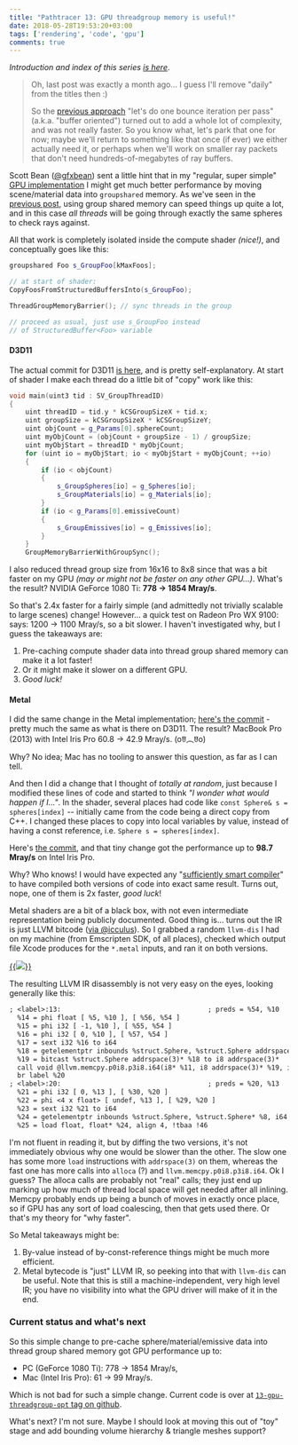 ```yaml
---
title: "Pathtracer 13: GPU threadgroup memory is useful!"
date: 2018-05-28T19:53:20+03:00
tags: ['rendering', 'code', 'gpu']
comments: true
---
```


*Introduction and index of this series [is here](/blog/2018/03/28/Daily-Pathtracer-Part-0-Intro/)*.

> Oh, last post was exactly a month ago... I guess I'll remove "daily" from the titles then :)
>
> So the [previous approach](/blog/2018/04/25/Daily-Pathtracer-12-GPU-Buffer-Oriented-D3D11/)
> "let's do one bounce iteration per pass" (a.k.a. "buffer oriented") turned out to add a whole lot
> of complexity, and was not really faster. So you know what, let's park that one for now; maybe we'll
> return to something like that once (if ever) we either actually need it, or perhaps when we'll work
> on smaller ray packets that don't need hundreds-of-megabytes of ray buffers.

Scott Bean ([@gfxbean](https://twitter.com/gfxbean)) sent a little hint that in my "regular, super simple"
[GPU implementation](/blog/2018/04/16/Daily-Pathtracer-10-Update-CsharpGPU/) I might get much better
performance by moving scene/material data into `groupshared` memory. As we've seen in the
[previous post](/blog/2018/04/25/Daily-Pathtracer-12-GPU-Buffer-Oriented-D3D11/), using group shared
memory can speed things up quite a lot, and in this case *all threads* will be going through exactly
the same spheres to check rays against.

All that work is completely isolated inside the compute shader *(nice!)*, and conceptually goes like this:
```c++
groupshared Foo s_GroupFoo[kMaxFoos];

// at start of shader:
CopyFoosFromStructuredBuffersInto(s_GroupFoo);

ThreadGroupMemoryBarrier(); // sync threads in the group

// proceed as usual, just use s_GroupFoo instead
// of StructuredBuffer<Foo> variable
```

#### D3D11

The actual commit for D3D11 [is here](https://github.com/aras-p/ToyPathTracer/commit/82914e5c23e1cc4034c2ab82d1671b7d7bb4b443),
and is pretty self-explanatory. At start of shader I make each thread do a little bit of "copy" work like this:
```c++
void main(uint3 tid : SV_GroupThreadID)
{
    uint threadID = tid.y * kCSGroupSizeX + tid.x;
    uint groupSize = kCSGroupSizeX * kCSGroupSizeY;
    uint objCount = g_Params[0].sphereCount;
    uint myObjCount = (objCount + groupSize - 1) / groupSize;
    uint myObjStart = threadID * myObjCount;
    for (uint io = myObjStart; io < myObjStart + myObjCount; ++io)
    {
        if (io < objCount)
        {
            s_GroupSpheres[io] = g_Spheres[io];
            s_GroupMaterials[io] = g_Materials[io];
        }
        if (io < g_Params[0].emissiveCount)
        {
            s_GroupEmissives[io] = g_Emissives[io];
        }
    }
    GroupMemoryBarrierWithGroupSync();
```

I also reduced thread group size from 16x16 to 8x8 since that was a bit faster on my GPU *(may or might not be faster
on any other GPU...)*. What's the result? NVIDIA GeForce 1080 Ti: **778 -> 1854 Mray/s**.

So that's 2.4x faster for a fairly simple (and admittedly not trivially scalable to large scenes) change! However...
a quick test on Radeon Pro WX 9100: says: 1200 -> 1100 Mray/s, so a bit slower. I haven't investigated why, but I guess the takeaways
are:

1. Pre-caching compute shader data into thread group shared memory can make it a lot faster!
1. Or it might make it slower on a different GPU.
1. _Good luck!_


#### Metal

I did the same change in the Metal implementation; [here's the commit](https://github.com/aras-p/ToyPathTracer/commit/e16b30a6cf729b876322bef26c8b6e4658aadbb2) -
pretty much the same as what is there on D3D11.
The result? MacBook Pro (2013) with Intel Iris Pro 60.8 -> 42.9 Mray/s. (oꆤ︵ꆤo)

Why? No idea; Mac has no tooling to answer this question, as far as I can tell.

And then I did a change that I thought of *totally at random*, just because I modified these lines of code and started to think
*"I wonder what would happen if I..."*. In the shader, several places had code like `const Sphere& s = spheres[index]` -- initially
came from the code being a direct copy from C++. I changed these places to copy into local variables by value, instead
of having a const reference, i.e. `Sphere s = spheres[index]`.

Here's [the commit](https://github.com/aras-p/ToyPathTracer/commit/ec4eac597bef44120cfb0408ee48bd869f6dbd86), and that tiny
change got the performance up to **98.7 Mray/s** on Intel Iris Pro.

Why? Who knows! I would have expected any "[sufficiently smart compiler](http://wiki.c2.com/?SufficientlySmartCompiler)"
to have compiled both versions of code into exact same result. Turns out, nope, one of them is 2x faster, _good luck_!

Metal shaders are a bit of a black box, with not even intermediate representation being publicly documented. Good thing is...
turns out the IR is just LLVM bitcode ([via @icculus](https://twitter.com/icculus/status/721893213452312576)).
So I grabbed a random `llvm-dis` I had on my machine (from Emscripten SDK, of all places), checked which output file Xcode
produces for the `*.metal` inputs, and ran it on both versions.

[{{<img src="/img/blog/2018/rt-metal-xcode-output.png">}}](/img/blog/2018/rt-metal-xcode-output.png)

The resulting LLVM IR disassembly is not very easy on the eyes, looking generally like this:
```txt
; <label>:13:                                     ; preds = %54, %10
  %14 = phi float [ %5, %10 ], [ %56, %54 ]
  %15 = phi i32 [ -1, %10 ], [ %55, %54 ]
  %16 = phi i32 [ 0, %10 ], [ %57, %54 ]
  %17 = sext i32 %16 to i64
  %18 = getelementptr inbounds %struct.Sphere, %struct.Sphere addrspace(3)* %2, i64 %17
  %19 = bitcast %struct.Sphere addrspace(3)* %18 to i8 addrspace(3)*
  call void @llvm.memcpy.p0i8.p3i8.i64(i8* %11, i8 addrspace(3)* %19, i64 20, i32 4, i1 false), !tbaa.struct !47
  br label %20
; <label>:20:                                     ; preds = %20, %13
  %21 = phi i32 [ 0, %13 ], [ %30, %20 ]
  %22 = phi <4 x float> [ undef, %13 ], [ %29, %20 ]
  %23 = sext i32 %21 to i64
  %24 = getelementptr inbounds %struct.Sphere, %struct.Sphere* %8, i64 0, i32 0, i32 0, i64 %23
  %25 = load float, float* %24, align 4, !tbaa !46
```

I'm not fluent in reading it, but by diffing the two versions, it's not immediately obvious why one would be slower
than the other. The slow one has some more `load` instructions with `addrspace(3)` on them, whereas the fast one
has more calls into `alloca` (?) and `llvm.memcpy.p0i8.p3i8.i64`. Ok I guess? The alloca calls are probably not "real"
calls; they just end up marking up how much of thread local space will get needed after all inlining. Memcpy probably
ends up being a bunch of moves in exactly once place, so if GPU has any sort of load coalescing, then that gets used
there. Or that's my theory for "why faster".

So Metal takeaways might be:

1. By-value instead of by-const-reference things might be much more efficient.
1. Metal bytecode is "just" LLVM IR, so peeking into that with `llvm-dis` can be useful. Note that this is still
   a machine-independent, very high level IR; you have no visibility into what the GPU driver will make of it
   in the end.


### Current status and what's next

So this simple change to pre-cache sphere/material/emissive data into thread group shared memory got GPU performance
up to:

* PC (GeForce 1080 Ti): 778 -> 1854 Mray/s,
* Mac (Intel Iris Pro): 61 -> 99 Mray/s.

Which is not bad for such a simple change. Current code is over at [`13-gpu-threadgroup-opt` tag on github](https://github.com/aras-p/ToyPathTracer/tree/13-gpu-threadgroup-opt/Cpp).

What's next? I'm not sure. Maybe I should look at moving this out of "toy" stage and add bounding volume hierarchy & triangle
meshes support?
